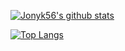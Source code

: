 [![Jonyk56's github stats](https://github-readme-stats.vercel.app/api?username=Jonyk56)](https://github.com/Jonyk56)



[![Top Langs](https://github-readme-stats.vercel.app/api/top-langs/?username=Jonyk56&layout=compact)](https://github.com/Jonyk56)
